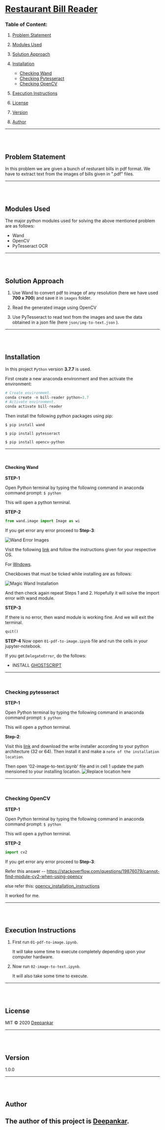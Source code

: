 # <u>Restaurant Bill Reader</u>

### Table of Content:

1. [Problem Statement](#problem-statement)
2. [Modules Used](#modules-used)
3. [Solution Approach](#Solution-approach)
4. [Installation](#installation)
    - [Checking Wand](#checking-Wand)
    - [Checking Pytesseract](#checking-pytesseract)
    - [Checking OpenCV](#checking-opencv)

4. [Execution Instructions](#Execution-Instructions)
5. [License](#license)
6. [Version](#version)
7. [Author](#author)
  
----
<br><br>
## Problem Statement

In this problem we are given a bunch of resturant bills in pdf format. We have to extract text from the images of bills given in ".pdf" files.

----
<br><br>

## Modules Used

The major python modules used for solving the above mentioned problem are as follows:

- Wand
- OpenCV
- PyTesseract OCR

----
<br><br>


## Solution Approach

1. Use Wand to convert pdf to image of any resolution (here we have used **700 x 700**) and save it in `images` folder.

2. Read the generated image using OpenCV 

3. Use PyTesseract to read text from the images and save the data obtained in a json file (here `json/img-to-text.json` ).

----
<br><br>

## Installation

In this project `Python` version **3.7.7** is used.

First create a new anaconda environment and then activate the environment:
```python
# Create environmemt.
conda create -n bill-reader python=3.7
# Activate environment.
conda activate bill-reader
```

Then install the following python packages using pip:

`$ pip install wand`

`$ pip install pytesseract`

`$ pip install opencv-python`

----
<br>


  #### Checking Wand
  
  **STEP-1**
  
  Open Python terminal by typing the following command in anaconda command prompt:
  `$ python`
  
  This will open a python terminal.

  **STEP-2**

  ```python
  from wand.image import Image as wi
  ```
  
  If you get error any error proceed to **Step-3**:
  
  ![Wand Error Images](/readme-assets/wand-error.jpg)
  
  Visit the following [link](https://docs.wand-py.org/en/latest/guide/install.html) and follow the instructions given for your respective OS.
  
  For [Wndows](https://docs.wand-py.org/en/latest/guide/install.html#install-imagemagick-on-windows).
  
  
  Checkboxes that must be ticked while installing are as follows:
  
  ![Magic Wand Installation](/readme-assets/magic-wand-options.PNG)
  
  And then check again repeat Steps 1 and 2. Hopefully it will solve the import error with wand module.
  
  **STEP-3**
  
  If there is no error, then wand module is working fine.
  And we will exit the terminal.

  ```python
  quit()
  ```
  
  **STEP-4**
  Now open `01-pdf-to-image.ipynb` file and run the cells in your jupyter-notebook.
  
  If you get `DelegateError`, do the follows:
   - INSTALL [GHOSTSCRIPT](https://www.ghostscript.com/download/gsdnld.html)
  
  
  ---
  <br>
  
  ### Checking pytesseract
 
  **STEP-1**
  
  Open Python terminal by typing the following command in anaconda command prompt:
  `$ python`
  
  This will open a python terminal.

  **Step-2**:
  
  Visit this [link](https://github.com/UB-Mannheim/tesseract/wiki) and download the write installer according to your python architecture (32 or 64).
  Then install it and make a `note of the installation location`.
  
  Then open '02-image-to-text.ipynb' file and in cell 1 update the path mensioned to your installing location.
  ![Replace location here](/readme-assets/tesseract-loc.png)
 
 ---
 <br>
 
  ### Checking OpenCV
 
  **STEP-1**
  
  Open Python terminal by typing the following command in anaconda command prompt:
  `$ python`
  
  This will open a python terminal.

  **STEP-2**

  ```python
  import cv2
  ```
  
  If you get error any error proceed to **Step-3**:
  
  Refer this answer -- https://stackoverflow.com/questions/19876079/cannot-find-module-cv2-when-using-opencv
  
  else refer this: [opencv_installation_instructions](https://github.com/Deepankar-98/Restaurant-Bill-Reader/blob/master/opencv_installation_instructions.txt)
  
  It worked for me.
  
----
<br><br>
  
 ## Execution Instructions
 
1. First run `01-pdf-to-image.ipynb`.

   It will take some time to execute completely depending upon your computer hardware.
 
2. Now run `02-image-to-text.ipynb`. 

   It will also take some time to execute.
 
-----
 <br><br>

## License

MIT © 2020 [Deepankar](https://github.com/Deepankar-98)

---
<br><br>

## Version

1.0.0

--- 
 <br><br>
 
 
## Author

The author of this project is [Deepankar](https://github.com/Deepankar-98/Restaurant-Bill-Reader).
 ----
 <br><br>
